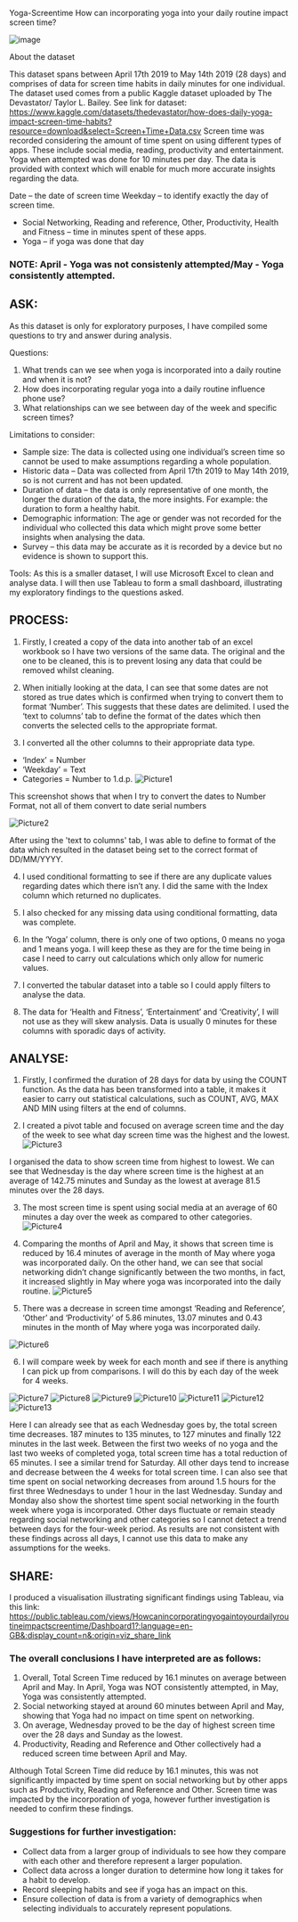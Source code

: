 Yoga-Screentime
How can incorporating yoga into your daily routine impact screen time?

![image](https://github.com/PayalGarg1201/Yoga-screentime/assets/133757186/454c5c24-e833-4797-8562-ed21ab02a96e)


 About the dataset 

This dataset spans between April 17th 2019 to May 14th 2019 (28 days) and comprises of data for screen time habits in daily minutes for one individual. The dataset used comes from a public Kaggle dataset uploaded by The Devastator/ Taylor L. Bailey. See link for dataset: https://www.kaggle.com/datasets/thedevastator/how-does-daily-yoga-impact-screen-time-habits?resource=download&select=Screen+Time+Data.csv Screen time was recorded considering the amount of time spent on using different types of apps. These include social media, reading, productivity and entertainment. Yoga when attempted was done for 10 minutes per day. The data is provided with context which will enable for much more accurate insights regarding the data. 

Date – the date of screen time 
        Weekday – to identify exactly the day of screen time.
+	Social Networking, Reading and reference, Other, Productivity, Health and Fitness – time in minutes spent of these apps.
+	Yoga – if yoga was done that day 
### NOTE: April - Yoga was not consistenly attempted/May - Yoga consistently attempted.

## ASK: 
As this dataset is only for exploratory purposes, I have compiled some questions to try and answer during analysis.

Questions:
 1.	What trends can we see when yoga is incorporated into a daily routine and when it is not?
 2.	How does incorporating regular yoga into a daily routine influence phone use?
3.	What relationships can we see between day of the week and specific screen times?

Limitations to consider:
+ Sample size: The data is collected using one individual’s screen time so cannot be used to make assumptions regarding a whole population.
+ Historic data – Data was collected from April 17th 2019 to May 14th 2019, so is not current and has not been updated.
+ Duration of data – the data is only representative of one month, the longer the duration of the data, the more insights. For example: the duration to form a healthy habit. 
+ Demographic information: The age or gender was not recorded for the individual who collected this data which might prove some better insights when analysing the data.
+ Survey – this data may be accurate as it is recorded by a device but no evidence is shown to support this. 

Tools: As this is a smaller dataset, I will use Microsoft Excel to clean and analyse data. I will then use Tableau to form a small dashboard, illustrating my exploratory findings to the questions asked.

## PROCESS: 
1.	Firstly, I created a copy of the data into another tab of an excel workbook so I have two versions of the same data. The original and the one to be cleaned, this is to prevent losing any data that could be removed whilst cleaning.

2.	When initially looking at the data, I can see that some dates are not stored as true dates which is confirmed when trying to convert them to format ‘Number’. This suggests that these dates are delimited. I used the ‘text to columns’ tab to define the format of the dates which then converts the selected cells to the appropriate format. 

3.	I converted all the other columns to their appropriate data type. 
-	‘Index’ = Number
-	‘Weekday’ = Text
-	Categories = Number to 1.d.p.
![Picture1](https://github.com/PayalGarg1201/Yoga-screentime/assets/133757186/d460b177-1fb3-4609-9675-7e8bcf521f3f)


This screenshot shows that when I try to convert the dates to Number Format, not all of them convert to date serial numbers

![Picture2](https://github.com/PayalGarg1201/Yoga-screentime/assets/133757186/d41a5656-d7c1-41a5-a292-cc50b11a8ad7)


After using the 'text to columns' tab, I was able to define to format of the data which resulted in the dataset being set to the correct format of DD/MM/YYYY.

4.	I used conditional formatting to see if there are any duplicate values regarding dates which there isn’t any. I did the same with the Index column which returned no duplicates.

5.	I also checked for any missing data using conditional formatting, data was complete.

6.	In the ‘Yoga’ column, there is only one of two options, 0 means no yoga and 1 means yoga. I will keep these as they are for the time being in case I need to carry out calculations which only allow for numeric values.

7. 	I converted the tabular dataset into a table so I could apply filters to analyse the data. 

8.	The data for ‘Health and Fitness’, ‘Entertainment’ and ‘Creativity’, I will not use as they will skew analysis. Data is usually 0 minutes for these columns with sporadic days of activity.

## ANALYSE:

1.	Firstly, I confirmed the duration of 28 days for data by using the COUNT function. As the data has been transformed into a table, it makes it easier to carry out statistical calculations, such as COUNT, AVG, MAX AND MIN using filters at the end of columns.

2.	I created a pivot table and focused on average screen time and the day of the week to see what day screen time was the highest and the lowest.
![Picture3](https://github.com/PayalGarg1201/Yoga-screentime/assets/133757186/ff1d5d42-44c2-4179-94e5-6f8abc310085)


 
I organised the data to show screen time from highest to lowest. We can see that Wednesday is the day where screen time is the highest at an average of 142.75 minutes and Sunday as the lowest at average 81.5 minutes over the 28 days.

3.	The most screen time is spent using social media at an average of 60 minutes a day over the week as compared to other categories.
![Picture4](https://github.com/PayalGarg1201/Yoga-screentime/assets/133757186/4af29e07-28fe-48c7-beac-101535d56e1a)



4.	Comparing the months of April and May, it shows that screen time is reduced by 16.4 minutes of average in the month of May where yoga was incorporated daily. On the other hand, we can see that social networking didn’t change significantly between the two months, in fact, it increased slightly in May where yoga was incorporated into the daily routine.
![Picture5](https://github.com/PayalGarg1201/Yoga-screentime/assets/133757186/ac4d3ad9-91cb-4667-acbd-c2c019512581)



5.	There was a decrease in screen time amongst ‘Reading and Reference’, ‘Other’ and ‘Productivity’ of 5.86 minutes, 13.07 minutes and 0.43 minutes in the month of May where yoga was incorporated daily.


![Picture6](https://github.com/PayalGarg1201/Yoga-screentime/assets/133757186/00b33c14-f778-4dbf-bca2-7e876e1d94f5)

6.	I will compare week by week for each month and see if there is anything I can pick up from comparisons. I will do this by each day of the week for 4 weeks.

![Picture7](https://github.com/PayalGarg1201/Yoga-screentime/assets/133757186/9a9ca3e5-78b8-463e-afd1-535d20a2eddd)
![Picture8](https://github.com/PayalGarg1201/Yoga-screentime/assets/133757186/efd33051-85e9-47f5-9f88-80803a48dce0)
![Picture9](https://github.com/PayalGarg1201/Yoga-screentime/assets/133757186/cc38920d-3b43-465a-b672-83ac16132d80)
![Picture10](https://github.com/PayalGarg1201/Yoga-screentime/assets/133757186/1e1dc26d-ece0-475d-8af1-105b2c9cf202)
![Picture11](https://github.com/PayalGarg1201/Yoga-screentime/assets/133757186/458ac5ba-7d2b-44d5-8cf7-eb36b5244b27)
![Picture12](https://github.com/PayalGarg1201/Yoga-screentime/assets/133757186/d76aca8f-7529-4902-9c6e-304a710247a6)
![Picture13](https://github.com/PayalGarg1201/Yoga-screentime/assets/133757186/e44261ff-14af-4147-a02e-7c8e34a663e4)


Here I can already see that as each Wednesday goes by, the total screen time decreases. 187 minutes to 135 minutes, to 127 minutes and finally 122 minutes in the last week. Between the first two weeks of no yoga and the last two weeks of completed yoga, total screen time has a total reduction of 65 minutes. I see a similar trend for Saturday. All other days tend to increase and decrease between the 4 weeks for total screen time. I can also see that time spent on social networking decreases from around 1.5 hours for the first three Wednesdays to under 1 hour in the last Wednesday. Sunday and Monday also show the shortest time spent social networking in the fourth week where yoga is incorporated. Other days fluctuate or remain steady regarding social networking and other categories so I cannot detect a trend between days for the four-week period. As results are not consistent with these findings across all days, I cannot use this data to make any assumptions for the weeks.
 
## SHARE:
I produced a visualisation illustrating significant findings using Tableau, via this link: https://public.tableau.com/views/Howcanincorporatingyogaintoyourdailyroutineimpactscreentime/Dashboard1?:language=en-GB&:display_count=n&:origin=viz_share_link

### The overall conclusions I have interpreted are as follows:
1.	Overall, Total Screen Time reduced by 16.1 minutes on average between April and May. In April, Yoga was NOT consistently attempted, in May, Yoga was consistently attempted.
2.	Social networking stayed at around 60 minutes between April and May, showing that Yoga had no impact on time spent on networking.
3.	On average, Wednesday proved to be the day of highest screen time over the 28 days and Sunday as the lowest.
4.	Productivity, Reading and Reference and Other collectively had a reduced screen time between April and May. 
 
Although Total Screen Time did reduce by 16.1 minutes, this was not significantly impacted by time spent on social networking but by other apps such as Productivity, Reading and Reference and Other. Screen time was impacted by the incorporation of yoga, however further investigation is needed to confirm these findings.

### Suggestions for further investigation:
+	Collect data from a larger group of individuals to see how they compare with each other and therefore represent a larger population.
+	Collect data across a longer duration to determine how long it takes for a habit to develop.
+	Record sleeping habits and see if yoga has an impact on this.
+	Ensure collection of data is from a variety of demographics when selecting individuals to accurately represent populations.
